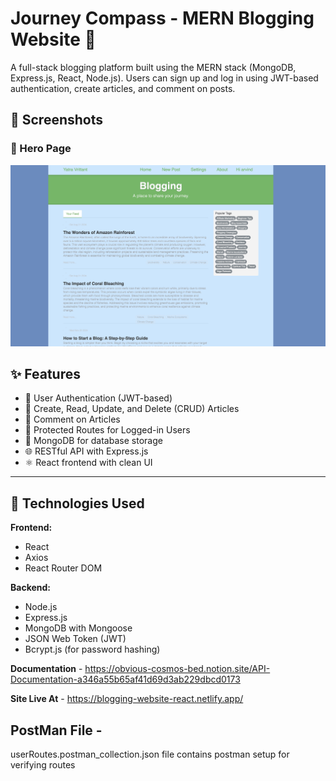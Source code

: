 # Journey Compass - MERN Blogging Website 📝

A full-stack blogging platform built using the MERN stack (MongoDB, Express.js, React, Node.js). Users can sign up and log in using JWT-based authentication, create articles, and comment on posts.

## 📸 Screenshots

### 🔐 Hero Page
![Hero Page](./website-demo/Hero-Page.jpeg)

## ✨ Features

- 🔐 User Authentication (JWT-based)
- 📝 Create, Read, Update, and Delete (CRUD) Articles
- 💬 Comment on Articles
- 👤 Protected Routes for Logged-in Users
- 🧾 MongoDB for database storage
- 🌐 RESTful API with Express.js
- ⚛️ React frontend with clean UI

---

## 🚀 Technologies Used

**Frontend:**
- React
- Axios
- React Router DOM

**Backend:**
- Node.js
- Express.js
- MongoDB with Mongoose
- JSON Web Token (JWT)
- Bcrypt.js (for password hashing)

**Documentation** - https://obvious-cosmos-bed.notion.site/API-Documentation-a346a55b65af41d69d3ab229dbcd0173

**Site Live At** - https://blogging-website-react.netlify.app/

## PostMan File - 
userRoutes.postman_collection.json file contains postman setup for verifying routes

